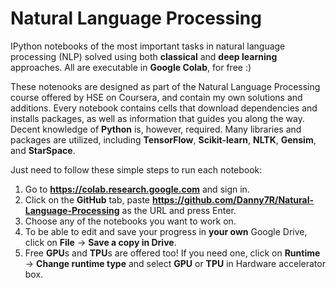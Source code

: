 # Natural Language Processing
IPython notebooks of the most important tasks in natural language processing (NLP) solved using both **classical** and **deep learning** approaches. All are executable in **Google Colab**, for free :)

These notenooks are designed as part of the Natural Language Processing course offered by HSE on Coursera, and contain my own solutions and additions. Every notebook contains cells that download dependencies and installs packages, as well as information that guides you along the way. Decent knowledge of **Python** is, however, required. Many libraries and packages are utilized, including **TensorFlow**, **Scikit-learn**, **NLTK**, **Gensim**, and **StarSpace**.

Just need to follow these simple steps to run each notebook:
1. Go to **https://colab.research.google.com** and sign in.
2. Click on the **GitHub** tab, paste **https://github.com/Danny7R/Natural-Language-Processing** as the URL and press Enter.
3. Choose any of the notebooks you want to work on.
4. To be able to edit and save your progress in **your own** Google Drive, click on **File** -> **Save a copy in Drive**. 
5. Free **GPU**s and **TPU**s are offered too! If you need one, click on **Runtime** -> **Change runtime type** and select **GPU** or **TPU** in Hardware accelerator box.
